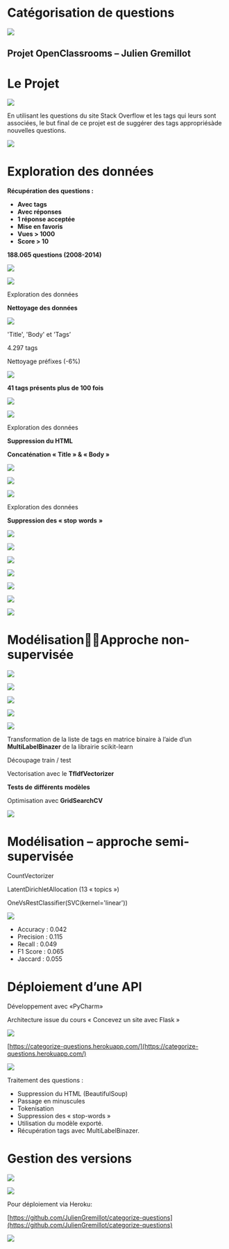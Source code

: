 # Catégorisation de questions

![](img/Cat%C3%A9gorisation%20de%20questions2.png)

## Projet OpenClassrooms – Julien Gremillot

# Le Projet

![](img/Cat%C3%A9gorisation%20de%20questions4.png)

En utilisant les questions du site Stack Overflow et les tags qui leurs sont associées, le but final de ce projet est de suggérer des tags appropriésàde nouvelles questions.

![](img/Cat%C3%A9gorisation%20de%20questions5.png)

# Exploration des données

__Récupération des questions :__

  * __Avec tags__
  * __Avec réponses__
  * __1 réponse acceptée__
  * __Mise en favoris__
  * __Vues > 1000__
  * __Score > 10__

__188.065 questions (2008-2014)__

![](img/Cat%C3%A9gorisation%20de%20questions6.png)

![](img/Cat%C3%A9gorisation%20de%20questions7.png)

Exploration des données

__Nettoyage des données__

![](img/Cat%C3%A9gorisation%20de%20questions8.png)

'Title', 'Body' et 'Tags’

4.297 tags

Nettoyage préfixes (-6%)

![](img/Cat%C3%A9gorisation%20de%20questions9.png)

__41 tags présents plus de 100 fois__

![](img/Cat%C3%A9gorisation%20de%20questions10.png)

![](img/Cat%C3%A9gorisation%20de%20questions11.png)

Exploration des données

__Suppression du HTML__

__Concaténation « Title » & « Body »__

![](img/Cat%C3%A9gorisation%20de%20questions12.png)

![](img/Cat%C3%A9gorisation%20de%20questions13.png)

![](img/Cat%C3%A9gorisation%20de%20questions14.png)

Exploration des données

__Suppression des « stop__  __words__  __»__

![](img/Cat%C3%A9gorisation%20de%20questions15.png)

![](img/Cat%C3%A9gorisation%20de%20questions16.png)

![](img/Cat%C3%A9gorisation%20de%20questions17.png)

![](img/Cat%C3%A9gorisation%20de%20questions18.png)

![](img/Cat%C3%A9gorisation%20de%20questions19.png)

![](img/Cat%C3%A9gorisation%20de%20questions20.png)

![](img/Cat%C3%A9gorisation%20de%20questions21.png)

# ModélisationApproche non-supervisée

![](img/Cat%C3%A9gorisation%20de%20questions22.png)

![](img/Cat%C3%A9gorisation%20de%20questions23.png)

![](img/Cat%C3%A9gorisation%20de%20questions24.png)

![](img/Cat%C3%A9gorisation%20de%20questions25.png)

![](img/Cat%C3%A9gorisation%20de%20questions26.png)

Transformation de la liste de tags en matrice binaire à l’aide d’un __MultiLabelBinazer__ de la librairie scikit-learn

Découpage train / test

Vectorisation avec le __TfIdfVectorizer__

__Tests de__  __différents__  __modèles__

Optimisation avec __GridSearchCV__

![](img/Cat%C3%A9gorisation%20de%20questions27.png)

# Modélisation – approche semi-supervisée

CountVectorizer

LatentDirichletAllocation (13 « topics »)

OneVsRestClassifier(SVC(kernel='linear'))

![](img/Cat%C3%A9gorisation%20de%20questions28.png)

* Accuracy :  0.042
* Precision :  0.115
* Recall :  0.049
* F1 Score :  0.065
* Jaccard : 0.055

# Déploiement d’une API

Développement avec «PyCharm»

Architecture issue du cours « Concevez un site avec Flask »

![](img/Cat%C3%A9gorisation%20de%20questions29.png)

[https://categorize-questions.herokuapp.com/](https://categorize-questions.herokuapp.com/)

![](img/Cat%C3%A9gorisation%20de%20questions30.png)

Traitement des questions :
* Suppression du HTML (BeautifulSoup)
* Passage en minuscules
* Tokenisation
* Suppression des « stop-words »
* Utilisation du modèle exporté.
* Récupération tags avec MultiLabelBinazer.

# Gestion des versions

![](img/Cat%C3%A9gorisation%20de%20questions31.png)

![](img/Cat%C3%A9gorisation%20de%20questions32.png)

Pour déploiement via Heroku:

[https://github.com/JulienGremillot/categorize-questions](https://github.com/JulienGremillot/categorize-questions)

![](img/Cat%C3%A9gorisation%20de%20questions33.png)

